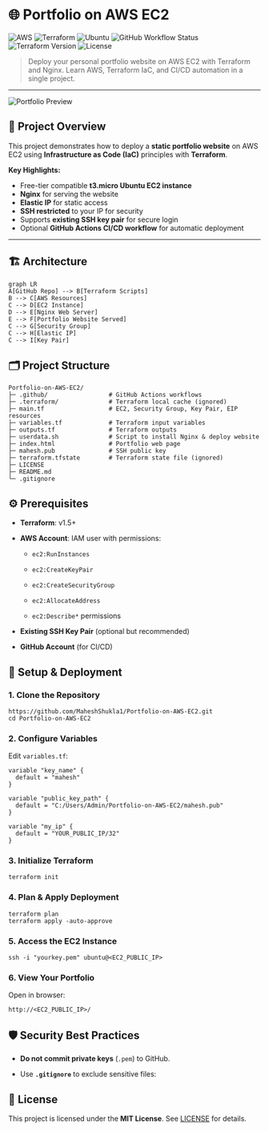 # 🌐 Portfolio on AWS EC2

![AWS](https://img.shields.io/badge/Cloud-AWS-orange?logo=amazonaws)
![Terraform](https://img.shields.io/badge/Infrastructure-Terraform-blue?logo=terraform)
![Ubuntu](https://img.shields.io/badge/OS-Ubuntu-orange?logo=ubuntu)
![GitHub Workflow Status](https://img.shields.io/github/actions/workflow/status/MaheshShukla1/Portfolio-on-AWS-EC2/deploy.yml?branch=main)
![Terraform Version](https://img.shields.io/badge/Terraform-1.5+-blue)
![License](https://img.shields.io/badge/License-MIT-green)

> Deploy your personal portfolio website on AWS EC2 with Terraform and Nginx. Learn AWS, Terraform IaC, and CI/CD automation in a single project.

---

![Portfolio Preview](./assets/portfolio-preview.png)


## 🚀 Project Overview

This project demonstrates how to deploy a **static portfolio website** on AWS EC2 using **Infrastructure as Code (IaC)** principles with **Terraform**.  

**Key Highlights:**

- Free-tier compatible **t3.micro Ubuntu EC2 instance**
- **Nginx** for serving the website
- **Elastic IP** for static access
- **SSH restricted** to your IP for security
- Supports **existing SSH key pair** for secure login
- Optional **GitHub Actions CI/CD workflow** for automatic deployment

---

## 🏗️ Architecture

```mermaid
graph LR
A[GitHub Repo] --> B[Terraform Scripts]
B --> C[AWS Resources]
C --> D[EC2 Instance]
D --> E[Nginx Web Server]
E --> F[Portfolio Website Served]
C --> G[Security Group]
C --> H[Elastic IP]
C --> I[Key Pair]
```

## 🗂️ Project Structure

```
Portfolio-on-AWS-EC2/
├─ .github/                 # GitHub Actions workflows
├─ .terraform/              # Terraform local cache (ignored)
├─ main.tf                  # EC2, Security Group, Key Pair, EIP resources
├─ variables.tf             # Terraform input variables
├─ outputs.tf               # Terraform outputs
├─ userdata.sh              # Script to install Nginx & deploy website
├─ index.html               # Portfolio web page
├─ mahesh.pub               # SSH public key
├─ terraform.tfstate        # Terraform state file (ignored)
├─ LICENSE
├─ README.md
└─ .gitignore
```


## ⚙️ Prerequisites

- **Terraform**: v1.5+
    
- **AWS Account**: IAM user with permissions:
    
    - `ec2:RunInstances`
        
    - `ec2:CreateKeyPair`
        
    - `ec2:CreateSecurityGroup`
        
    - `ec2:AllocateAddress`
        
    - `ec2:Describe*` permissions
        
- **Existing SSH Key Pair** (optional but recommended)
    
- **GitHub Account** (for CI/CD)


## 🔧 Setup & Deployment

### 1. Clone the Repository

```hcl
https://github.com/MaheshShukla1/Portfolio-on-AWS-EC2.git
cd Portfolio-on-AWS-EC2
```

### 2. Configure Variables

Edit `variables.tf`:

```hcl
variable "key_name" {
  default = "mahesh"
}

variable "public_key_path" {
  default = "C:/Users/Admin/Portfolio-on-AWS-EC2/mahesh.pub"
}

variable "my_ip" {
  default = "YOUR_PUBLIC_IP/32"
}
```

### 3. Initialize Terraform

```
terraform init
```

### 4. Plan & Apply Deployment

```
terraform plan
terraform apply -auto-approve
```

### 5. Access the EC2 Instance

```
ssh -i "yourkey.pem" ubuntu@<EC2_PUBLIC_IP>
```

### 6. View Your Portfolio

Open in browser:

```
http://<EC2_PUBLIC_IP>/
```


## 🛡️ Security Best Practices

- **Do not commit private keys** (`.pem`) to GitHub.
    
- Use **`.gitignore`** to exclude sensitive files:

## 🔖 License

This project is licensed under the **MIT License**. See [LICENSE](LICENSE) for details.



